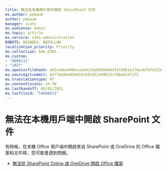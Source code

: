```yaml
---
title: 無法在本機用戶端中開啟 SharePoint 文件
ms.author: pebaum
author: pebaum
manager: scotv
ms.audience: Admin
ms.topic: article
ms.service: o365-administration
ROBOTS: NOINDEX, NOFOLLOW
localization_priority: Priority
ms.collection: Adm_O365
ms.custom:
- "9000131"
- "1827"
ms.openlocfilehash: e63cadee448eca3e0c25a8b584883fe158b1e170cebf07d32301ac9cede51ab2
ms.sourcegitcommit: b5f7da89a650d2915dc652449623c78be6247175
ms.translationtype: HT
ms.contentlocale: zh-TW
ms.lasthandoff: 08/05/2021
ms.locfileid: "54060631"
---
```

# <a name="unable-to-open-sharepoint-documents-in-local-client"></a>無法在本機用戶端中開啟 SharePoint 文件

有時候，在本機 Office 用戶端中開啟來自 SharePoint 或 OneDrive 的 Office 檔案和文件時，您可能會遇到問題。

- [無法從 SharePoint Online 或 OneDrive 開啟 Office 檔案](https://docs.microsoft.com/sharepoint/troubleshoot/administration/cant-open-office-files)
